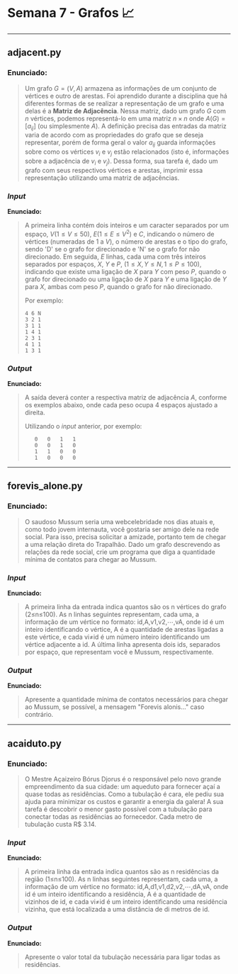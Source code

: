 # Semana 7 - Grafos :chart_with_upwards_trend:

-- --

## adjacent.py

### Enunciado:

> Um grafo $G=(V,A)$ armazena as informações de um conjunto de vértices e outro de arestas.
> Foi aprendido durante a disciplina que há diferentes formas de se realizar a representação de um grafo e uma delas é a **Matriz de Adjacência**.
> Nessa matriz, dado um grafo $G$ com $n$ vértices, podemos representá-lo em uma matriz $n×n$ onde $A(G)=[a_{ij}]$ (ou simplesmente $A$). A definição precisa 
> das entradas da matriz varia de acordo com as propriedades do grafo que se deseja representar, porém de forma geral o valor $a_{ij}$ guarda informações
> sobre como os vértices $v_i$ e $v_j$ estão relacionados (isto é, informações sobre a adjacência de $v_i$ e $v_j$). Dessa forma, sua tarefa é, dado um grafo 
> com seus respectivos vértices e arestas, imprimir essa representação utilizando uma matriz de adjacências.

### *Input*

**Enunciado:**

> A primeira linha contém dois inteiros e um caracter separados por um espaço, $V (1≤V≤50)$, $E (1≤E≤V^2)$ e $C$, indicando o 
> número de vértices (numeradas de 1 a $V$), o número de arestas e o tipo do grafo, sendo 'D' se o grafo for direcionado e
> 'N' se o grafo for não direcionado. Em seguida, $E$ linhas, cada uma com três inteiros separados por espaços, $X$, $Y$ e $P$, 
> $(1≤X,Y≤N,1≤P≤100)$, indicando que existe uma ligação de $X$ para $Y$ com peso $P$, quando o grafo for direcionado ou uma ligação
> de $X$ para $Y$ e uma ligação de $Y$ para $X$, ambas com peso $P$, quando o grafo for não direcionado.
>
> Por exemplo:
> 
> ```
> 4 6 N
> 3 2 1
> 3 1 1
> 1 4 1
> 2 3 1
> 4 1 1
> 1 3 1
> ```

### *Output*

**Enunciado:**

> A saída deverá conter a respectiva matriz de adjacência $A$, conforme os exemplos abaixo, onde cada peso ocupa 4 espaços ajustado a direita.
>
> Utilizando o *input* anterior, por exemplo:
> 
> ```
>    0   0   1   1
>    0   0   1   0
>    1   1   0   0
>    1   0   0   0
> ```

-- --

## forevis_alone.py

### **Enunciado:**

> O saudoso Mussum seria uma webcelebridade nos dias atuais e, como todo jovem internauta, você gostaria ser amigo dele na rede social. Para isso, precisa solicitar a amizade, portanto tem de chegar a uma relação direta do Trapalhão. Dado um grafo descrevendo as relações da rede social, crie um programa que diga a quantidade mínima de contatos para chegar ao Mussum.

### *Input*

**Enunciado:**

> A primeira linha da entrada indica quantos são os n vértices do grafo (2≤n≤100). As n linhas seguintes representam, cada uma, a informação de um vértice no formato: id,A,v1,v2,⋯,vA, onde id é um inteiro identificando o vértice, A é a quantidade de arestas ligadas a este vértice, e cada vi≠id é um número inteiro identificando um vértice adjacente a id. A última linha apresenta dois ids, separados por espaço, que representam você e Mussum, respectivamente.

### *Output*

**Enunciado:**

>Apresente a quantidade mínima de contatos necessários para chegar ao Mussum, se possível, a mensagem "Forevis alonis..." caso contrário.

-- --

## acaiduto.py

### Enunciado: 

> O Mestre Açaizeiro Bórus Djorus é o responsável pelo novo grande empreendimento da sua cidade: um aqueduto para fornecer açaí a quase todas as residências. Como a tubulação é cara, ele pediu sua ajuda para minimizar os custos e garantir a energia da galera! A sua tarefa é descobrir o menor gasto possível com a tubulação para conectar todas as residências ao fornecedor. Cada metro de tubulação custa R$ 3.14.

### *Input*

**Enunciado:**

>A primeira linha da entrada indica quantos são as n residências da região (1≤n≤100). As n linhas seguintes representam, cada uma, a informação de um vértice no formato: id,A,d1,v1,d2,v2,⋯,dA,vA, onde id é um inteiro identificando a residência, A é a quantidade de vizinhos de id, e cada vi≠id é um inteiro identificando uma residência vizinha, que está localizada a uma distância de di metros de id.

### *Output*

**Enunciado:**

> Apresente o valor total da tubulação necessária para ligar todas as residências. 
